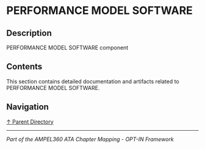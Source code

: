 # PERFORMANCE MODEL SOFTWARE

## Description

PERFORMANCE MODEL SOFTWARE component

## Contents

This section contains detailed documentation and artifacts related to PERFORMANCE MODEL SOFTWARE.

## Navigation

[↑ Parent Directory](../README.md)

---

*Part of the AMPEL360 ATA Chapter Mapping - OPT-IN Framework*
